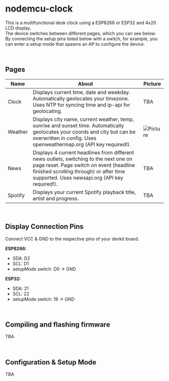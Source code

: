 # nodemcu-clock
This is a multifunctional desk clock using a ESP8266 or ESP32 and 4x20 LCD display.  
The device switches between different pages, which you can see below.  
By connecting the setup pins listed below with a switch, for example, you can enter a setup mode that spawns an AP to configure the device.  

&nbsp;

## Pages
| **Name** | **About** | **Picture** |
| -------- | --------- | ----------- |
| Clock    | Displays current time, date and weekday. Automatically geolocates your timezone. Uses NTP for syncing time and ip-api for geolocating. | TBA |
| Weather  | Displays city name, current weather, temp, sunrise and sunset time. Automatically geolocates your coords and city but can be overwritten in config. Uses openweathermap.org (API key required!). | ![Picture](https://raw.githubusercontent.com/HerrEurobeat/nodemcu-clock/main/.github/img/page-weather.jpg) |
| News     | Displays 4 current headlines from different news outlets, switching to the next one on page reset. Page switch on event (headline finished scrolling through) or after time supported. Uses newsapi.org (API key required!). | TBA |
| Spotify  | Displays your current Spotify playback title, artist and progress. | TBA |

&nbsp;

## Display Connection Pins
Connect VCC & GND to the respective pins of your devkit board.  

**ESP8266:**
- SDA: D2  
- SCL: D1  
- setupMode switch: D0 -> GND  

**ESP32:**
- SDA: 21  
- SCL: 22  
- setupMode switch: 19 -> GND  

&nbsp;

## Compiling and flashing firmware
TBA

&nbsp;

## Configuration & Setup Mode
TBA